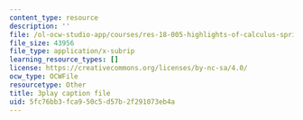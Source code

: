 ```yaml
---
content_type: resource
description: ''
file: /ol-ocw-studio-app/courses/res-18-005-highlights-of-calculus-spring-2010/5fc76bb3fca950c5d57b2f291073eb4a_LgWFurXHX8U.srt
file_size: 43956
file_type: application/x-subrip
learning_resource_types: []
license: https://creativecommons.org/licenses/by-nc-sa/4.0/
ocw_type: OCWFile
resourcetype: Other
title: 3play caption file
uid: 5fc76bb3-fca9-50c5-d57b-2f291073eb4a
---
```

